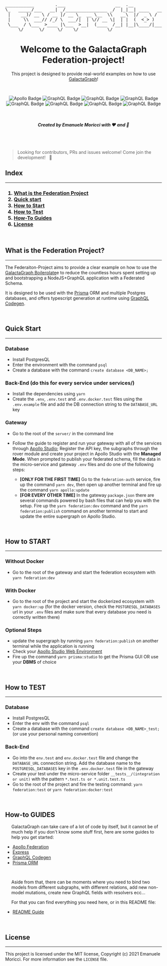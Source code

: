 <div align="center">
<pre>
___________        .___                   __  .__                __________                   __     
\_   _____/___   __| _/________________ _/  |_|__| ____   ____   \______   \_______  ____    |__|    
 |    __)/ __ \ / __ |/ __ \_  __ \__  \\   __\  |/  _ \ /    \   |     ___/\_  __ \/  _ \   |  |    
 |     \\  ___// /_/ \  ___/|  | \// __ \|  | |  (  <_> )   |  \  |    |     |  | \(  <_> )  |  |    
 \___  / \___  >____ |\___  >__|  (____  /__| |__|\____/|___|  /  |____|     |__|   \____/\__|  | /\ 
     \/      \/     \/    \/           \/                    \/                          \______| \/
</pre>

# Welcome to the GalactaGraph Federation-project!

This project is designed to provide real-world examples on how to use [GalactaGraph](https://github.com/emanuele-moricci/galactagraph-boilerplate)!

<br />

![Apollo Badge](https://img.shields.io/badge/-Apollo-%23311C87?logo=apollo-graphql&style=flat-square)
![GraphQL Badge](https://img.shields.io/badge/-GraphQL-%23E10098?logo=graphql&style=flat-square)
![GraphQL Badge](https://img.shields.io/badge/-Node.js-%23339933?logo=node.js&logoColor=white&style=flat-square)
![GraphQL Badge](https://img.shields.io/badge/-Typescript-%233178C6?logo=typescript&logoColor=white&style=flat-square)
![GraphQL Badge](https://img.shields.io/badge/-Jest-%23C21325?logo=jest&logoColor=white&style=flat-square)
![GraphQL Badge](https://img.shields.io/badge/-Docker-%232496ED?logo=docker&logoColor=white&style=flat-square)
![GraphQL Badge](https://img.shields.io/badge/-Prisma-%232D3748?logo=prisma&logoColor=white&style=flat-square)
![GraphQL Badge](https://img.shields.io/badge/-Postgres-%234169E1?logo=postgresql&logoColor=white&style=flat-square)

<br />

##### Created by Emanuele Moricci with ❤️ and 🍕

</div>

<br />
<br />

> Looking for contributors, PRs and issues welcome! Come join the development! &nbsp; 🚀

## Index

---

<h3>

1. [What is the Federation Project](#what-is-the-federation-project)
2. [Quick start](#quick-start)
3. [How to Start](#how-to-start)
4. [How to Test](#how-to-test)
5. [How-To Guides](#how-to-guides)
6. [License](#license)

</h3>
<br />

## What is the Federation Project?

---

The Federaiton-Project aims to provide a clear example on how to use the [GalactaGraph Boilerplate](https://github.com/emanuele-moricci/galactagraph-boilerplate)e to reduce the countless hours spent setting up and bootstrapping a NodeJS+GraphQL application with a Federated Schema.

It is designed to be used with the [Prisma](https://www.prisma.io) ORM and multiple Postgres databases, and offers typescript generation at runtime using [GraphQL Codegen](https://www.graphql-code-generator.com/).

<br />

## Quick Start

---

### Database

- Install PostgresQL
- Enter the environment with the command `psql`
- Create a database with the command `create database <DB_NAME>;`

### Back-End (do this for every service under **services/**)

- Install the dependencies using `yarn`
- Create the `.env`, `.env.test` and `.env.docker.test` files using the `.env.example` file and add the DB connection string to the `DATABASE_URL` key

### Gateway

- Go to the root of the `server/` in the command line
- Follow the guide to register and run your gateway with all of the services through [Apollo Studio](https://www.apollographql.com/docs/federation/quickstart/); Register the API key, the subgraphs through the rover module and create your project in Apollo Studio with the **Managed Mode**. When prompted to publish your federated schema, fill the data in the micro-service and gateway `.env` files and do one of the following steps:

  - **[ONLY FOR THE FIRST TIME]** Go to the `federation-auth` service, fire up the command `yarn dev`, then open up another terminal and fire up the command `yarn apollo:update`
  - **[FOR EVERY OTHER TIME]** In the gateway `package.json` there are several commands powered by bash files that can help you with the setup. Fire up the `yarn federation:dev` command and the `yarn federation:publish` command on another terminal to start and update the entire supergraph on Apollo Studio.

<br />

## How to START

---

### Without Docker

- Go to the root of the gateway and start the federation ecosystem with `yarn federation:dev`

### With Docker

- Go to the root of the project and start the dockerized ecosystem with `yarn docker:up` (for the docker version, check the `POSTGRESQL_DATABASES` url in your `.env` files and make sure that every database you need is correctly written there)

### Optional Steps

- update the supergraph by running `yarn federation:publish` on another terminal while the application is running
- Check your [Apollo Studio Web Environment](https://studio.apollographql.com/)
- Fire up the command `yarn prisma:studio` to get the Prisma GUI OR use your **DBMS** of choice

<br />

## How to TEST

---

### Database

- Install PostgresQL
- Enter the env with the command `psql`
- Create a database with the command `create database <DB_NAME>_test;` (or use your personal naming convention)

### Back-End

- Go into the `env.test` and `env.docker.test` file and change the `DATABASE_URL` connection string. Add the database name to the `POSTGRESQL_DATABASES` key in the `.env.docker.test` file in the gateway
- Create your test under the micro-service folder `__tests__/(integration or unit)` with the pattern `*.test.ts or *.unit.test.ts`
- Go to the root of the project and fire the testing command: `yarn federation:test` or `yarn federation:docker:test`

<br />

## How-to GUIDES

<p style=margin-left:20px>
GalactaGraph can take care of a lot of code by itself, but it cannot be of much help if you don't know some stuff first, here are some guides to help you get started:

- [Apollo Federation](https://www.apollographql.com/docs/federation/quickstart/)
- [Express](https://expressjs.com/en/starter/installing.html)
- [GraphQL Codegen](https://www.graphql-code-generator.com/docs/getting-started/index)
- [Prisma ORM](https://www.prisma.io/docs/getting-started/quickstart)

</p>
<br />
<p style=margin-left:20px>
Aside from that, there can be moments where you need to bind two models from different subgraphs, with different relations, add new non-model mutations, create new GraphQL fields with resolvers ecc...
</p>
<p style=margin-left:20px>
For that you can find everything you need here, or in this README file:
</p>

- [README Guide](https://github.com/emanuele-moricci/galactagraph-boilerplate/blob/main/server/services/README.md)

<br />

## License

---

This project is licensed under the MIT license, Copyright (c) 2021 Emanuele Moricci. For more information see the `LICENSE` file.
